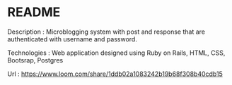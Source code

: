 # README

Description       : Microblogging system with post and response that are authenticated with username and password. 

Technologies      : Web application designed using Ruby on Rails, HTML, CSS, Bootsrap, Postgres

Url               : https://www.loom.com/share/1ddb02a1083242b19b68f308b40cdb15
